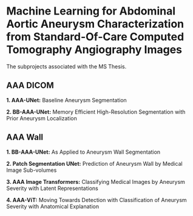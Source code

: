 # Machine Learning for Abdominal Aortic Aneurysm Characterization from Standard-Of-Care Computed Tomography Angiography Images
The subprojects associated with the MS Thesis. 

## AAA DICOM
**1. AAA-UNet:** Baseline Aneurysm Segmentation

**2. BB-AAA-UNet:** Memory Efficient High-Resolution Segmentation with Prior Aneurysm 
Localization

## AAA Wall
**1. BB-AAA-UNet:** As Applied to Aneurysm Wall Segmentation

**2. Patch Segmentation UNet:** Prediction of Aneurysm Wall by Medical Image Sub-volumes

**3. AAA Image Transformers:** Classifying Medical Images by Aneurysm Severity with 
Latent Representations

**4. AAA-ViT:** Moving Towards Detection with Classification of Aneurysm Severity with
Anatomical Explanation



